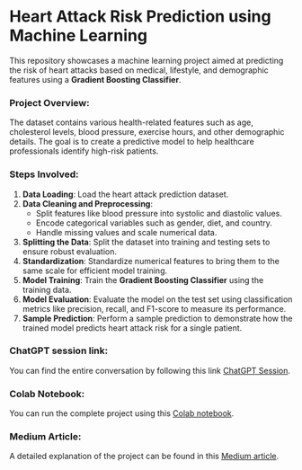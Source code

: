 # Heart Attack Risk Prediction using Machine Learning

This repository showcases a machine learning project aimed at predicting the risk of heart attacks based on medical, lifestyle, and demographic features using a **Gradient Boosting Classifier**.

### Project Overview:
The dataset contains various health-related features such as age, cholesterol levels, blood pressure, exercise hours, and other demographic details. The goal is to create a predictive model to help healthcare professionals identify high-risk patients.

### Steps Involved:

1. **Data Loading**: Load the heart attack prediction dataset.
2. **Data Cleaning and Preprocessing**:
   - Split features like blood pressure into systolic and diastolic values.
   - Encode categorical variables such as gender, diet, and country.
   - Handle missing values and scale numerical data.
3. **Splitting the Data**: Split the dataset into training and testing sets to ensure robust evaluation.
4. **Standardization**: Standardize numerical features to bring them to the same scale for efficient model training.
5. **Model Training**: Train the **Gradient Boosting Classifier** using the training data.
6. **Model Evaluation**: Evaluate the model on the test set using classification metrics like precision, recall, and F1-score to measure its performance.
7. **Sample Prediction**: Perform a sample prediction to demonstrate how the trained model predicts heart attack risk for a single patient.

### ChatGPT session link:
You can find the entire conversation by following this link [ChatGPT Session](https://chatgpt.com/share/66ffae15-a588-8004-ba57-5483b060878d).

### Colab Notebook:
You can run the complete project using this [Colab notebook](https://colab.research.google.com/github/pruthvik-sheth/CMPE-255-Data-Mining/blob/main/Assignments/AI_To_Do_Data_Science/Heart_Attack_Prediction.ipynb).

### Medium Article:
A detailed explanation of the project can be found in this [Medium article](https://medium.com/@pns00911/predicting-heart-attack-risk-using-gradient-boosting-a-comprehensive-data-science-workflow-9b1068d66e1b).